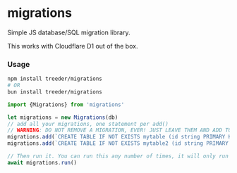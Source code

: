 # migrations

Simple JS database/SQL migration library. 

This works with Cloudflare D1 out of the box. 

### Usage

```sh
npm install treeder/migrations
# OR
bun install treeder/migrations
```

```js
import {Migrations} from 'migrations'

let migrations = new Migrations(db) 
// add all your migrations, one statement per add()
// WARNING: DO NOT REMOVE A MIGRATION, EVER! JUST LEAVE THEM AND ADD TO THE LIST
migrations.add(`CREATE TABLE IF NOT EXISTS mytable (id string PRIMARY KEY, createdAt text)`)
migrations.add(`CREATE TABLE IF NOT EXISTS mytable2 (id string PRIMARY KEY, createdAt text)`)

// Then run it. You can run this any number of times, it will only run each migration once.
await migrations.run()
```

